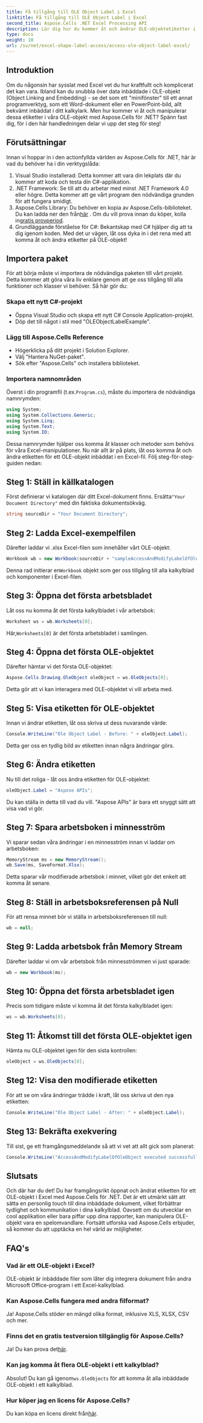 ```yaml
---
title: Få tillgång till OLE Object Label i Excel
linktitle: Få tillgång till OLE Object Label i Excel
second_title: Aspose.Cells .NET Excel Processing API
description: Lär dig hur du kommer åt och ändrar OLE-objektetiketter i Excel med Aspose.Cells för .NET. Enkel guide med kodexempel ingår.
type: docs
weight: 10
url: /sv/net/excel-shape-label-access/access-ole-object-label-excel/
---
```

## Introduktion
Om du någonsin har sysslat med Excel vet du hur kraftfullt och komplicerat det kan vara. Ibland kan du snubbla över data inbäddade i OLE-objekt (Object Linking and Embedding) - se det som ett "minifönster" till ett annat programverktyg, som ett Word-dokument eller en PowerPoint-bild, allt bekvämt inbäddat i ditt kalkylark. Men hur kommer vi åt och manipulerar dessa etiketter i våra OLE-objekt med Aspose.Cells för .NET? Spänn fast dig, för i den här handledningen delar vi upp det steg för steg!
## Förutsättningar
 
Innan vi hoppar in i den actionfyllda världen av Aspose.Cells för .NET, här är vad du behöver ha i din verktygslåda:
1. Visual Studio installerad: Detta kommer att vara din lekplats där du kommer att koda och testa din C#-applikation.
2. .NET Framework: Se till att du arbetar med minst .NET Framework 4.0 eller högre. Detta kommer att ge vårt program den nödvändiga grunden för att fungera smidigt.
3.  Aspose.Cells Library: Du behöver en kopia av Aspose.Cells-biblioteket. Du kan ladda ner den från[här](https://releases.aspose.com/cells/net/) . Om du vill prova innan du köper, kolla in[gratis provperiod](https://releases.aspose.com/).
4. Grundläggande förståelse för C#: Bekantskap med C# hjälper dig att ta dig igenom koden.
Med det ur vägen, låt oss dyka in i det rena med att komma åt och ändra etiketter på OLE-objekt!
## Importera paket 
För att börja måste vi importera de nödvändiga paketen till vårt projekt. Detta kommer att göra våra liv enklare genom att ge oss tillgång till alla funktioner och klasser vi behöver. Så här gör du:
### Skapa ett nytt C#-projekt 
- Öppna Visual Studio och skapa ett nytt C# Console Application-projekt.
- Döp det till något i stil med "OLEObjectLabelExample".
### Lägg till Aspose.Cells Reference 
- Högerklicka på ditt projekt i Solution Explorer.
- Välj "Hantera NuGet-paket".
- Sök efter "Aspose.Cells" och installera biblioteket.
### Importera namnområden
 Överst i din programfil (t.ex.`Program.cs`), måste du importera de nödvändiga namnrymden:
```csharp
using System;
using System.Collections.Generic;
using System.Linq;
using System.Text;
using System.IO;
```
Dessa namnrymder hjälper oss komma åt klasser och metoder som behövs för våra Excel-manipulationer.
Nu när allt är på plats, låt oss komma åt och ändra etiketten för ett OLE-objekt inbäddat i en Excel-fil. Följ steg-för-steg-guiden nedan:
## Steg 1: Ställ in källkatalogen
 Först definierar vi katalogen där ditt Excel-dokument finns. Ersätta`"Your Document Directory"` med din faktiska dokumentsökväg.
```csharp
string sourceDir = "Your Document Directory";
```
## Steg 2: Ladda Excel-exempelfilen 
Därefter laddar vi .xlsx Excel-filen som innehåller vårt OLE-objekt:
```csharp
Workbook wb = new Workbook(sourceDir + "sampleAccessAndModifyLabelOfOleObject.xlsx");
```
 Denna rad initierar en`Workbook` objekt som ger oss tillgång till alla kalkylblad och komponenter i Excel-filen.
## Steg 3: Öppna det första arbetsbladet
Låt oss nu komma åt det första kalkylbladet i vår arbetsbok:
```csharp
Worksheet ws = wb.Worksheets[0];
```
 Här,`Worksheets[0]` är det första arbetsbladet i samlingen.
## Steg 4: Öppna det första OLE-objektet 
Därefter hämtar vi det första OLE-objektet:
```csharp
Aspose.Cells.Drawing.OleObject oleObject = ws.OleObjects[0];
```
Detta gör att vi kan interagera med OLE-objektet vi vill arbeta med.
## Steg 5: Visa etiketten för OLE-objektet
Innan vi ändrar etiketten, låt oss skriva ut dess nuvarande värde:
```csharp
Console.WriteLine("Ole Object Label - Before: " + oleObject.Label);
```
Detta ger oss en tydlig bild av etiketten innan några ändringar görs.
## Steg 6: Ändra etiketten 
Nu till det roliga - låt oss ändra etiketten för OLE-objektet:
```csharp
oleObject.Label = "Aspose APIs";
```
Du kan ställa in detta till vad du vill. "Aspose APIs" är bara ett snyggt sätt att visa vad vi gör.
## Steg 7: Spara arbetsboken i minnesström 
Vi sparar sedan våra ändringar i en minnesström innan vi laddar om arbetsboken:
```csharp
MemoryStream ms = new MemoryStream();
wb.Save(ms, SaveFormat.Xlsx);
```
Detta sparar vår modifierade arbetsbok i minnet, vilket gör det enkelt att komma åt senare.
## Steg 8: Ställ in arbetsboksreferensen på Null 
För att rensa minnet bör vi ställa in arbetsboksreferensen till null:
```csharp
wb = null;
```
## Steg 9: Ladda arbetsbok från Memory Stream 
Därefter laddar vi om vår arbetsbok från minnesströmmen vi just sparade:
```csharp
wb = new Workbook(ms);
```
## Steg 10: Öppna det första arbetsbladet igen 
Precis som tidigare måste vi komma åt det första kalkylbladet igen:
```csharp
ws = wb.Worksheets[0];
```
## Steg 11: Åtkomst till det första OLE-objektet igen
Hämta nu OLE-objektet igen för den sista kontrollen:
```csharp
oleObject = ws.OleObjects[0];
```
## Steg 12: Visa den modifierade etiketten 
För att se om våra ändringar trädde i kraft, låt oss skriva ut den nya etiketten:
```csharp
Console.WriteLine("Ole Object Label - After: " + oleObject.Label);
```
## Steg 13: Bekräfta exekvering 
Till sist, ge ett framgångsmeddelande så att vi vet att allt gick som planerat:
```csharp
Console.WriteLine("AccessAndModifyLabelOfOleObject executed successfully.");
```
## Slutsats 
Och där har du det! Du har framgångsrikt öppnat och ändrat etiketten för ett OLE-objekt i Excel med Aspose.Cells för .NET. Det är ett utmärkt sätt att sätta en personlig touch till dina inbäddade dokument, vilket förbättrar tydlighet och kommunikation i dina kalkylblad. 
Oavsett om du utvecklar en cool applikation eller bara piffar upp dina rapporter, kan manipulera OLE-objekt vara en spelomvandlare. Fortsätt utforska vad Aspose.Cells erbjuder, så kommer du att upptäcka en hel värld av möjligheter.
## FAQ's
### Vad är ett OLE-objekt i Excel?  
OLE-objekt är inbäddade filer som låter dig integrera dokument från andra Microsoft Office-program i ett Excel-kalkylblad.
### Kan Aspose.Cells fungera med andra filformat?  
Ja! Aspose.Cells stöder en mängd olika format, inklusive XLS, XLSX, CSV och mer.
### Finns det en gratis testversion tillgänglig för Aspose.Cells?  
 Ja! Du kan prova det[här](https://releases.aspose.com/).
### Kan jag komma åt flera OLE-objekt i ett kalkylblad?  
Absolut! Du kan gå igenom`ws.OleObjects` för att komma åt alla inbäddade OLE-objekt i ett kalkylblad.
### Hur köper jag en licens för Aspose.Cells?  
 Du kan köpa en licens direkt från[här](https://purchase.aspose.com/buy).